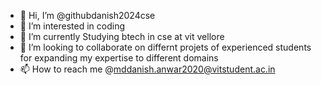 - 👋 Hi, I’m @githubdanish2024cse
- 👀 I’m interested in coding
- 🌱 I’m currently Studying btech in cse at vit vellore
- 💞️ I’m looking to collaborate on differnt projets of experienced students for expanding my expertise to different domains
- 📫 How to reach me @mddanish.anwar2020@vitstudent.ac.in

<!---
githubdanish2024cse/githubdanish2024cse is a ✨ special ✨ repository because its `README.md` (this file) appears on your GitHub profile.
You can click the Preview link to take a look at your changes.
--->
